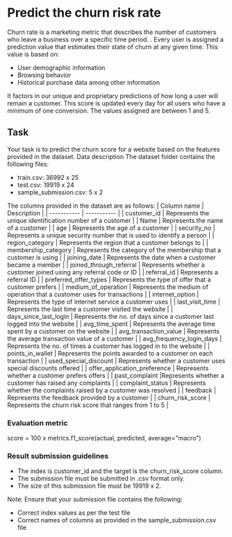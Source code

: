 # Predict the churn risk rate
Churn rate is a marketing metric that describes the number of customers who leave a business over a specific time period. . Every user is assigned a prediction value that estimates their state of churn at any given time. This value is based on:
* User demographic information
* Browsing behavior
* Historical purchase data among other information

It factors in our unique and proprietary predictions of how long a user will remain a customer. This score is updated every day for all users who have a minimum of one conversion. The values assigned are between 1 and 5.


## Task
Your task is to predict the churn score for a website based on the features provided in the dataset.
Data description
The dataset folder contains the following files:
* train.csv: 36992 x 25
* test.csv: 19919 x 24
* sample_submission.csv: 5 x 2

The columns provided in the dataset are as follows:
| Column name                |   Description 															    |
| -----------      			     |   -----------                                                              |
| customer_id	               |   Represents the unique identification number of a customer                |
| Name	                     |   Represents the name of a customer                                        |
| age	                       |   Represents the age of a customer                                         |
| security_no	               |   Represents a unique security number that is used to identify a person    |
| region_category	           |   Represents the region that a customer belongs to                         |
| membership_category	       |   Represents the category of the membership that a customer is using       |
| joining_date	             |   Represents the date when a customer became a member                      |
| joined_through_referral	   |   Represents whether a customer joined using any referral code or ID       |
| referral_id	               |   Represents a referral ID                                                 |
| preferred_offer_types	     |   Represents the type of offer that a customer prefers                     |
| medium_of_operation	       |   Represents the medium of operation that a customer uses for transactions |
| internet_option	           |   Represents the type of internet service a customer uses                  |
| last_visit_time	             | Represents the last time a customer visited the website                  |
| days_since_last_login	       | Represents the no. of days since a customer last logged into the website |
| avg_time_spent	             | Represents the average time spent by a customer on the website           |
| avg_transaction_value	       |   Represents the average transaction value of a customer                   |
| avg_frequency_login_days	   |   Represents the no. of times a customer has logged in to the website      |
| points_in_wallet	           |   Represents the points awarded to a customer on each transaction          |
| used_special_discount	       |   Represents whether a customer uses special discounts offered             |
| offer_application_preference |  Represents whether a customer prefers offers                              |
| past_complaint	             |Represents whether a customer has raised any complaints                  |
| complaint_status	           |   Represents whether the complaints raised by a customer was resolved      |
| feedback	                   |   Represents the feedback provided by a customer                           |
| churn_risk_score	           |   Represents the churn risk score that ranges from 1 to 5                  |



### Evaluation metric
score = 100 x metrics.f1_score(actual, predicted, average="macro")

### Result submission guidelines
* The index is customer_id and the target is the churn_risk_score column. 
* The submission file must be submitted in .csv format only.
* The size of this submission file must be 19919 x 2.

Note: Ensure that your submission file contains the following:

* Correct index values as per the test file
* Correct names of columns as provided in the sample_submission.csv file


